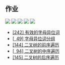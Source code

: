 ## 作业
[![](https://img.shields.io/badge/leetcode-242-orange?logo=leetcode&style=flat)](https://leetcode-cn.com/problems/valid-anagram/)
[![](https://img.shields.io/badge/leetcode-49-orange?logo=leetcode&style=flat)](https://leetcode-cn.com/problems/group-anagrams/) [![](https://img.shields.io/badge/leetcode-144-orange?logo=leetcode&style=flat)](https://leetcode-cn.com/problems/binary-tree-preorder-traversal)
[![](https://img.shields.io/badge/leetcode-94-orange?logo=leetcode&style=flat)](https://leetcode-cn.com/problems/binary-tree-inorder-traversal/)
[![](https://img.shields.io/badge/leetcode-145-orange?logo=leetcode&style=flat)](https://leetcode-cn.com/problems/binary-tree-postorder-traversal/)

- [[242] 有效的字母异位词](./242.valid_anagram.go)
- [[&ensp;49] 字母异位词分组](./49.x.go)
- [[144] 二叉树的前序遍历](./144.binary_tree_preorder_traversal.go)
- [[&ensp;94] 二叉树的中序遍历](./94.binary_tree_inorder_traversal.go)
- [[145] 二叉树的后序遍历](./145.binary_tree_postorder_traversal.go)
